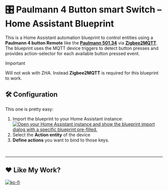 # 🎛️ Paulmann 4 Button smart Switch – Home Assistant Blueprint

This is a Home Assistant automation blueprint to control entities using a **Paulmann 4 button Remote** like the **[Paulmann 501.34](https://www.zigbee2mqtt.io/devices/501.34.html)** via **[Zigbee2MQTT](https://github.com/Koenkk/zigbee2mqtt)**. The blueprint uses the MQTT device triggers to detect button presses and provides action-selector for each available button pressed event.

> [!IMPORTANT]  
> Will not wok with ZHA. Instead **Zigbee2MQTT** is required for this blueprint to work.


## 🛠️ Configuration

This one is pretty easy:
1. Import the blueprint to your Home Assistant instance: <br>
   [![Open your Home Assistant instance and show the blueprint import dialog with a specific blueprint pre-filled.](https://my.home-assistant.io/badges/blueprint_import.svg)](https://my.home-assistant.io/redirect/blueprint_import/?blueprint_url=https://github.com/Flo-R1der/My_Smart-Home_stuff/blob/main/Paulmann-501.34/Paulmann-501.34.yaml)
2. Select the **Action entity** of the device
3. **Define actions** you want to bind to those keys.

<br>

---

## ❤️ Like My Work?
[![ko-fi](https://ko-fi.com/img/githubbutton_sm.svg)](https://ko-fi.com/I3I4160K4Y)
